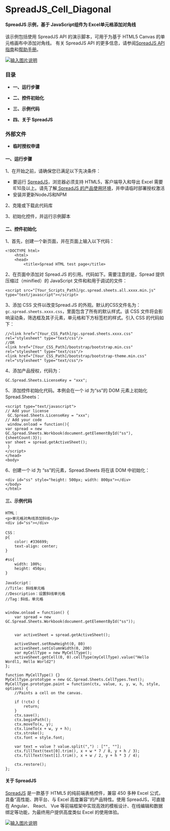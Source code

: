 # SpreadJS_Cell_Diagonal

#### SpreadJS 示例，基于 JavaScript组件为 Excel单元格添加对角线

该示例包括使用 SpreadJS API 的演示脚本，可用于为基于 HTML5 Canvas 的单元格画布中添加对角线。
有关 SpreadJS API 的更多信息，请参阅[SpreadJS API 指南](https://demo.grapecity.com.cn/spreadjs/help/api/)和[帮助手册](https://help.grapecity.com.cn/pages/viewpage.action?pageId=5963808)。

[![输入图片说明](%E5%9B%BE%E7%89%8721.png)](https://www.grapecity.com.cn/developer/spreadjs/demo)

### 目录

-   **一、运行步骤**   

-   **二、控件初始化** 

-   **三、示例代码** 

-   **四、关于 SpreadJS** 


### 外部文件

 - **临时授权申请** 


#### 一、运行步骤

1、在开始之前，请确保您已满足以下先决条件：

- 要运行 [SpreadJS](https://www.grapecity.com.cn/developer/spreadjs)，浏览器必须支持 HTML5，客户端导入和导出 Excel 需要 IE10及以上。请先了解[ SpreadJS 的产品使用环境](https://www.grapecity.com.cn/developer/spreadjs/selection-guide/product-use-environment)，并申请临时部署授权激活
- 安装并更新NodeJS和NPM

2、克隆或下载此代码库

3、初始化控件，并运行示例脚本


#### 二、控件初始化

1、首先，创建一个新页面，并在页面上输入以下代码：

```
<!DOCTYPE html>
    <html>
    <head>
        <title>Spread HTML test page</title>
```

2、在页面中添加对 Spread.JS 的引用。代码如下。需要注意的是，Spread 提供压缩过（minified）的 JavaScript 文件和和用于调试的文件：

```
<script src="[Your_Scripts_Path]/gc.spread.sheets.all.xxxx.min.js" type="text/javascript"></script>
```

3、添加 CSS 文件以改变Spread.JS 的外观。默认的CSS文件名为：``` gc.spread.sheets.xxxx.css```，里面包含了所有的默认样式。该 CSS 文件将会影响滚动条，筛选框及其子元素，单元格和下方标签栏的样式。引入 CSS 的代码如下：

```
//<link href="[Your_CSS_Path]/gc.spread.sheets.xxxx.css" rel="stylesheet" type="text/css"/>
//OR
<link href="[Your_CSS_Path]/bootstrap/bootstrap.min.css" rel="stylesheet" type="text/css"/>
<link href="[Your_CSS_Path]/bootstrap/bootstrap-theme.min.css" rel="stylesheet" type="text/css"/>
```

4、添加产品授权，代码为：
```
GC.Spread.Sheets.LicenseKey = "xxx";
```

5、添加控件初始化代码。本例会在一个 id 为“ss”的 DOM 元素上初始化 Spread.Sheets：

```
<script type="text/javascript">
// Add your license
 GC.Spread.Sheets.LicenseKey = "xxx";
// Add your code
 window.onload = function(){
var spread = new GC.Spread.Sheets.Workbook(document.getElementById("ss"),{sheetCount:3});
var sheet = spread.getActiveSheet();
 }
</script>
</head>
<body>
```

6、创建一个 id 为 “ss”的元素，Spread.Sheets 将在该 DOM 中初始化：

```
<div id="ss" style="height: 500px; width: 800px"></div>
</body>
</html>
```

#### 三、示例代码
```
HTML：
<p>单元格对角线添加斜线</p>
<div id="ss"></div>
```
```
CSS：
p{
    color: #336699;
    text-align: center;
}

#ss{
    width: 100%;
    height: 450px;
}
```
```
JavaScript：
//Title: 斜线单元格
//Description：设置斜线单元格
//Tag：斜线，单元格


window.onload = function() {
    var spread = new GC.Spread.Sheets.Workbook(document.getElementById("ss"));


    var activeSheet = spread.getActiveSheet();

    activeSheet.setRowHeight(0, 80)
    activeSheet.setColumnWidth(0, 200)
    var myCellType = new MyCellType();
    activeSheet.getCell(0, 0).cellType(myCellType).value("Hello Wordl1, Hello World2")
};

function MyCellType() {}
MyCellType.prototype = new GC.Spread.Sheets.CellTypes.Text();
MyCellType.prototype.paint = function(ctx, value, x, y, w, h, style, options) {
    //Paints a cell on the canvas.

    if (!ctx) {
        return;
    }
    ctx.save();
    ctx.beginPath();
    ctx.moveTo(x, y);
    ctx.lineTo(x + w, y + h);
    ctx.stroke();
    ctx.font = style.font;

    var text = value ? value.split(",") : ["", ""];
    ctx.fillText(text[0].trim(), x + w * 7 / 8, y + h / 3);
    ctx.fillText(text[1].trim(), x + w / 2, y + h * 3 / 4);

    ctx.restore();
};

```

#### 关于 SpreadJS

[SpreadJS](https://www.grapecity.com.cn/developer/spreadjs) 是一款基于 HTML5 的纯前端表格控件，兼容 450 多种 Excel 公式，具备“高性能、跨平台、与 Excel 高度兼容”的产品特性。使用 SpreadJS，可直接在 Angular、 React、 Vue 等前端框架中实现高效的模板设计、在线编辑和数据绑定等功能，为最终用户提供高度类似 Excel 的使用体验。

[![输入图片说明](%E5%9B%BE%E7%89%8722.jpg)](https://www.grapecity.com.cn/developer/spreadjs/demo)



